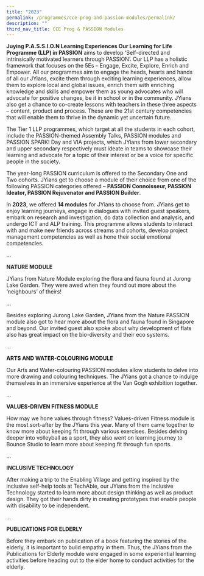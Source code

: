 ```yaml
---
title: "2023"
permalink: /programmes/cce-prog-and-passion-modules/permalink/
description: ""
third_nav_title: CCE Prog & PASSION Modules
---
```

<b>Juying P.A.S.S.I.O.N Learning Experiences 
Our Learning for Life Programme (LLP) in PASSION</b> aims to develop ‘Self-directed and intrinsically motivated learners through PASSION’. Our LLP has a holistic framework that focuses on the 5Es – Engage, Excite, Explore, Enrich and Empower. All our programmes aim to engage the heads, hearts and hands of all our JYians, excite them through exciting learning experiences, allow them to explore local and global issues, enrich them with enriching knowledge and skills and empower them as young advocates who will advocate for positive changes, be it in school or in the community. JYians also get a chance to co-create lessons with teachers in these three aspects – content, product and process. These are the 21st century competencies that will enable them to thrive in the dynamic yet uncertain future. 

The Tier 1 LLP programmes, which target at all the students in each cohort, include the PASSION-themed Assembly Talks, PASSION modules and PASSION SPARK! Day and VIA projects, which JYians from lower secondary and upper secondary respectively must ideate in teams to showcase their learning and advocate for a topic of their interest or be a voice for specific people in the society.

The year-long PASSION curriculum is offered to the Secondary One and Two cohorts. JYians get to choose a module of their choice from one of the following PASSION categories offered – **PASSION Connoisseur, PASSION Ideator, PASSION Rejuvenator and PASSION Builder**. 

In <b>2023</b>, we offered <b>14 modules</b> for JYians to choose from. JYians get to enjoy learning journeys, engage in dialogues with invited guest speakers, embark on research and investigation, do data collection and analysis, and undergo ICT and ALP training. This programme allows students to interact with and make new friends across streams and cohorts, develop project management competencies as well as hone their social emotional competencies. 

<p>...</p>
<p><b>NATURE MODULE</b></p>
JYians from Nature Module exploring the flora and fauna found at Jurong Lake Garden. They were awed when they found out more about the ‘neighbours’ of theirs! 

...

Besides exploring Jurong Lake Garden, JYians from the Nature PASSION module also got to hear more about the flora and fauna found in Singapore and beyond. Our invited guest also spoke about why development of flats also has great impact on the bio-diversity and their eco systems. 

<p>...</p>
<p><b>ARTS AND WATER-COLOURING MODULE</b></p>
Our Arts and Water-colouring PASSION modules allow students to delve into more drawing and colouring techniques. The JYians got a chance to indulge themselves in an immersive experience at the Van Gogh exhibition together. 

<p>...</p>
<p><b>VALUES-DRIVEN FITNESS MODULE</b></p>
How may we hone values through fitness? Values-driven Fitness module is the most sort-after by the JYians this year. Many of them came together to know more about keeping fit through various exercises. Besides delving deeper into volleyball as a sport, they also went on learning journey to Bounce Studio to learn more about keeping fit through fun sports. 

<p>...</p>
<p><b>INCLUSIVE TECHNOLOGY</b></p>
After making a trip to the Enabling Village and getting inspired by the inclusive self-help tools at TechAble, our JYians from the Inclusive Technology started to learn more about design thinking as well as product design. They got their hands dirty in creating prototypes that enable people with disability to be independent. 

<p>...</p>
<p><b>PUBLICATIONS FOR ELDERLY</b></p>
Before they embark on publication of a book featuring the stories of the elderly, it is important to build empathy in them. Thus, the JYians from the Publications for Elderly module were engaged in some experiential learning activities before heading out to the elder home to conduct activities for the elderly.
